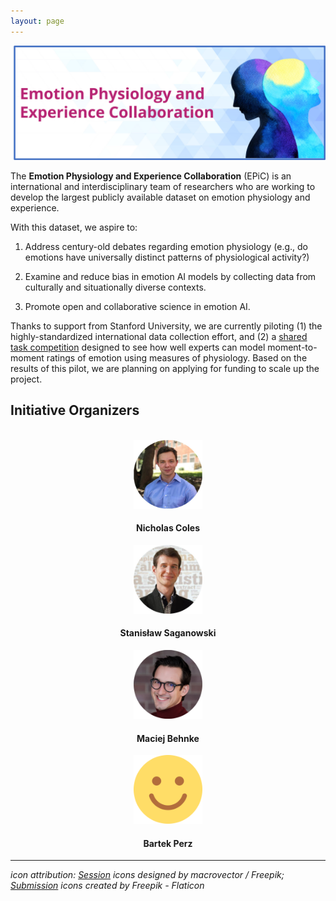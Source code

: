 ```yaml
---
layout: page
---
```


<img src="/assets/img/epic_banner.png" alt="" />

The <b>Emotion Physiology and Experience Collaboration</b> (EPiC) is an international and interdisciplinary team of researchers who are working to develop the largest publicly available dataset on emotion physiology and experience.

With this dataset, we aspire to:
1. Address century-old debates regarding emotion physiology (e.g., do emotions have universally distinct patterns of physiological activity?)

2. Examine and reduce bias in emotion AI models by collecting data from culturally and situationally diverse contexts.

3. Promote open and collaborative science in emotion AI.

Thanks to support from Stanford University, we are currently piloting (1) the highly-standardized international data collection effort, and (2) a <a href = "https://epic-collab.github.io/competition/">shared task competition</a> designed to see how well experts can model moment-to-moment ratings of emotion using measures of physiology. Based on the results of this pilot, we are planning on applying for funding to scale up the project.

## Initiative Organizers

<section>
	<br>
	<div class="container">
		<div class="row justify-content-around">
		  <div class="col-lg-4 col-md-4 col-sm-4 col-xs-4" align="center">
		    <img src="/assets/img/Coles_headshot.jpg" alt="" width="110" height="110">
			   <h4>Nicholas Coles</h4>
		  </div>
      		  <div class="col-lg-4 col-md-4 col-sm-4 col-xs-4" align="center">
		    <img src="/assets/img/Saganowski_headshot.jpg" alt="" width="110" height="110">
			   <h4>Stanisław Saganowski</h4>
		  </div>
		  <div class="col-lg-4 col-md-4 col-sm-4 col-xs-4" align="center">
		    <img src="/assets/img/Behnke_headshot.jpg" alt="" width="110" height="110">
			   <h4>Maciej Behnke</h4>
		  </div>
		  <div class="col-sm-12">
        			<p>   </p>
    		  </div>
	 	  <div class="col-lg-4 col-md-4 col-sm-4 col-xs-4" align="center">
		    <img src="/assets/img/Perz_headshot.png" alt="" width="110" height="110">
			   <h4>Bartek Perz</h4>
		  </div>
	  </div>
	</div>
</section>


***
*icon attribution: <a href="http://www.freepik.com" target="_blank">Session</a> icons designed by macrovector / Freepik;
<a href="https://www.flaticon.com/" target="_blank">Submission</a> icons created by Freepik - Flaticon*